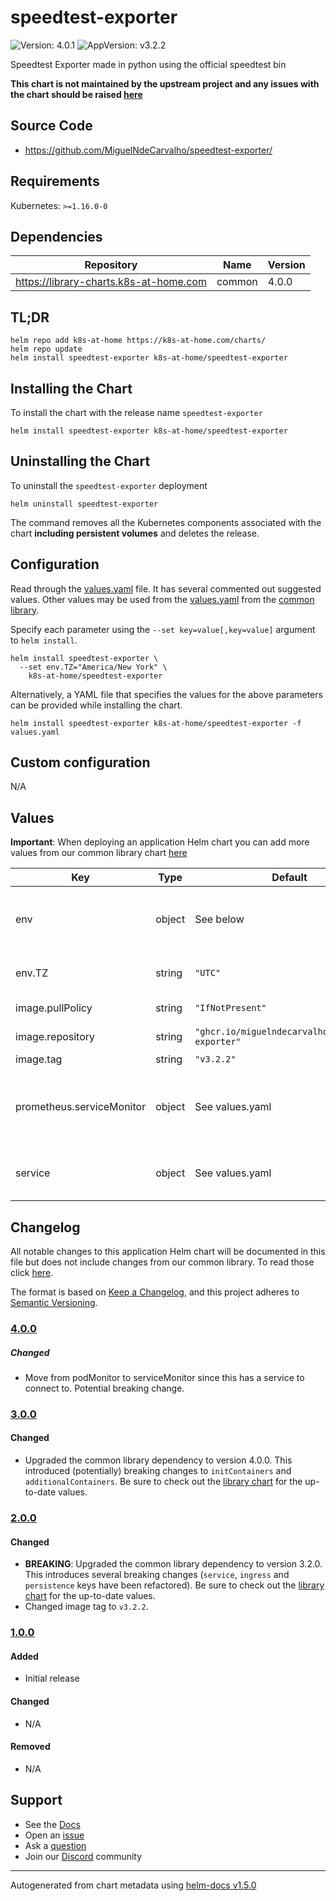 # speedtest-exporter

![Version: 4.0.1](https://img.shields.io/badge/Version-4.0.1-informational?style=flat-square) ![AppVersion: v3.2.2](https://img.shields.io/badge/AppVersion-v3.2.2-informational?style=flat-square)

Speedtest Exporter made in python using the official speedtest bin

**This chart is not maintained by the upstream project and any issues with the chart should be raised [here](https://github.com/k8s-at-home/charts/issues/new/choose)**

## Source Code

* <https://github.com/MiguelNdeCarvalho/speedtest-exporter/>

## Requirements

Kubernetes: `>=1.16.0-0`

## Dependencies

| Repository | Name | Version |
|------------|------|---------|
| https://library-charts.k8s-at-home.com | common | 4.0.0 |

## TL;DR

```console
helm repo add k8s-at-home https://k8s-at-home.com/charts/
helm repo update
helm install speedtest-exporter k8s-at-home/speedtest-exporter
```

## Installing the Chart

To install the chart with the release name `speedtest-exporter`

```console
helm install speedtest-exporter k8s-at-home/speedtest-exporter
```

## Uninstalling the Chart

To uninstall the `speedtest-exporter` deployment

```console
helm uninstall speedtest-exporter
```

The command removes all the Kubernetes components associated with the chart **including persistent volumes** and deletes the release.

## Configuration

Read through the [values.yaml](./values.yaml) file. It has several commented out suggested values.
Other values may be used from the [values.yaml](https://github.com/k8s-at-home/library-charts/tree/main/charts/stable/common/values.yaml) from the [common library](https://github.com/k8s-at-home/library-charts/tree/main/charts/stable/common).

Specify each parameter using the `--set key=value[,key=value]` argument to `helm install`.

```console
helm install speedtest-exporter \
  --set env.TZ="America/New York" \
    k8s-at-home/speedtest-exporter
```

Alternatively, a YAML file that specifies the values for the above parameters can be provided while installing the chart.

```console
helm install speedtest-exporter k8s-at-home/speedtest-exporter -f values.yaml
```

## Custom configuration

N/A

## Values

**Important**: When deploying an application Helm chart you can add more values from our common library chart [here](https://github.com/k8s-at-home/library-charts/tree/main/charts/stable/common)

| Key | Type | Default | Description |
|-----|------|---------|-------------|
| env | object | See below | environment variables. See [application docs](https://docs.miguelndecarvalho.pt/projects/speedtest-exporter/) for more details. |
| env.TZ | string | `"UTC"` | Set the container timezone |
| image.pullPolicy | string | `"IfNotPresent"` | image pull policy |
| image.repository | string | `"ghcr.io/miguelndecarvalho/speedtest-exporter"` | image repository |
| image.tag | string | `"v3.2.2"` | image tag |
| prometheus.serviceMonitor | object | See values.yaml | Enable and configure a Prometheus serviceMonitor for the chart under this key. |
| service | object | See values.yaml | Configures service settings for the chart. |

## Changelog

All notable changes to this application Helm chart will be documented in this file but does not include changes from our common library. To read those click [here](https://github.com/k8s-at-home/library-charts/tree/main/charts/stable/common#changelog).

The format is based on [Keep a Changelog](https://keepachangelog.com/en/1.0.0/), and this project adheres to [Semantic Versioning](https://semver.org/spec/v2.0.0.html).

### [4.0.0]

##### Changed

- Move from podMonitor to serviceMonitor since this has a service to connect to. Potential breaking change.

### [3.0.0]

#### Changed

- Upgraded the common library dependency to version 4.0.0. This introduced (potentially) breaking changes to `initContainers` and `additionalContainers`. Be sure to check out the [library chart](https://github.com/k8s-at-home/library-charts/blob/common-4.0.0/charts/stable/common/) for the up-to-date values.

### [2.0.0]

#### Changed

- **BREAKING**: Upgraded the common library dependency to version 3.2.0. This introduces several breaking changes (`service`, `ingress` and `persistence` keys have been refactored).
  Be sure to check out the [library chart](https://github.com/k8s-at-home/library-charts/blob/common-3.2.0/charts/stable/common/) for the up-to-date values.
- Changed image tag to `v3.2.2`.

### [1.0.0]

#### Added

- Initial release

#### Changed

- N/A

#### Removed

- N/A

[4.0.0]: #400
[3.0.0]: #300
[2.0.0]: #200
[1.0.0]: #100

## Support

- See the [Docs](https://docs.k8s-at-home.com/our-helm-charts/getting-started/)
- Open an [issue](https://github.com/k8s-at-home/charts/issues/new/choose)
- Ask a [question](https://github.com/k8s-at-home/organization/discussions)
- Join our [Discord](https://discord.gg/sTMX7Vh) community

----------------------------------------------
Autogenerated from chart metadata using [helm-docs v1.5.0](https://github.com/norwoodj/helm-docs/releases/v1.5.0)
